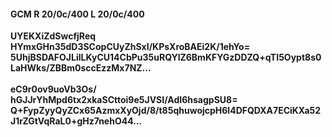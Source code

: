 #### GCM R 20/0c/400 L 20/0c/400
**UYEKXiZdSwcfjReq**<br/>**HYmxGHn35dD3SCopCUyZhSxI/KPsXroBAEi2K/1ehYo=**<br/>**5UhjBSDAFOJLilLKyCU14CbPu35uRQYlZ6BmKFYGzDDZQ+qTI5Oypt8s0LaHWks/ZBBm0sccEzzMx7NZ...**<br/><br/>
**eC9r0ov9uoVb3Os/**<br/>**hGJJrYhMpd6tx2xkaSCttoi9e5JVSI/AdI6hsagpSU8=**<br/>**Q+FypZyyQyZCx65AzmxXyOjd/8/t85qhuwojcpH6l4DFQDXA7ECiKXa52J1rZGtVqRaL0+gHz7nehO44...**